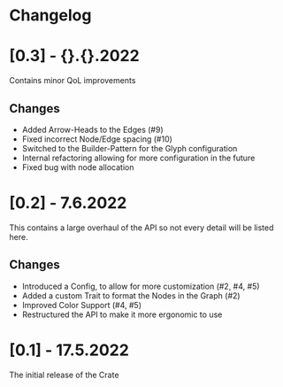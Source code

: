 # Changelog

# [0.3] - {}.{}.2022
Contains minor QoL improvements
## Changes
* Added Arrow-Heads to the Edges (#9)
* Fixed incorrect Node/Edge spacing (#10)
* Switched to the Builder-Pattern for the Glyph configuration
* Internal refactoring allowing for more configuration in the future
* Fixed bug with node allocation

# [0.2] - 7.6.2022
This contains a large overhaul of the API so not every detail will be listed here.
## Changes
* Introduced a Config, to allow for more customization (#2, #4, #5)
* Added a custom Trait to format the Nodes in the Graph (#2)
* Improved Color Support (#4, #5)
* Restructured the API to make it more ergonomic to use

# [0.1] - 17.5.2022
The initial release of the Crate